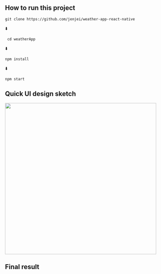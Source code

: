## How to run this project

``` git clone https://github.com/jenjei/weather-app-react-native ```

:arrow_down:

``` cd weatherApp```

:arrow_down:

``` npm install ```

:arrow_down:

``` npm start ```


## Quick UI design sketch

<img src='./assets/ui-sketch-weather' width="500"></img>


## Final result